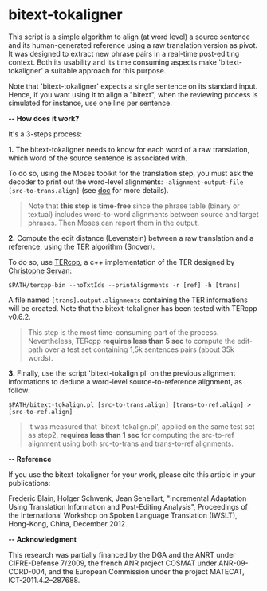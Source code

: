 bitext-tokaligner
=================

This script is a simple algorithm to align (at word level) a source sentence and its human-generated reference using a raw translation version as pivot. It was designed to extract new phrase pairs in a real-time post-editing context. Both its usability and its time consuming aspects make 'bitext-tokaligner' a suitable approach for this purpose.

Note that 'bitext-tokaligner' expects a single sentence on its standard input. Hence, if you want using it to align a "bitext", when the reviewing process is simulated for instance, use one line per sentence.

**-- How does it work?**

It's a 3-steps process:

**1.** The bitext-tokaligner needs to know for each word of a raw translation, which word of the source sentence is associated with.

To do so, using the Moses toolkit for the translation step, you must ask the decoder to print out the word-level alignments: `-alignment-output-file [src-to-trans.align]` (see [doc][2] for more details).

> Note that **this step is time-free** since the phrase table (binary or textual) includes word-to-word alignments between source and target phrases. Then Moses can report them in the output.


**2.** Compute the edit distance (Levenstein) between a raw translation and a reference, using the TER algorithm (Snover).

To do so, use [TERcpp][3], a c++ implementation of the TER designed by [Christophe Servan][4]:

    $PATH/tercpp-bin --noTxtIds --printAlignments -r [ref] -h [trans]

A file named `[trans].output.alignments` containing the TER informations will be created. Note that the bitext-tokaligner has been tested with TERcpp v0.6.2.

> This step is the most time-consuming part of the process. Nevertheless, TERcpp **requires less than 5 sec** to compute the edit-path over a test set containing 1,5k sentences pairs (about 35k words).

**3.** Finally, use the script 'bitext-tokalign.pl' on the previous alignment informations to deduce a word-level source-to-reference alignment, as follow:

    $PATH/bitext-tokalign.pl [src-to-trans.align] [trans-to-ref.align] > [src-to-ref.align]

> It was measured that 'bitext-tokalign.pl', applied on the same test set as step2, **requires less than 1 sec** for computing the src-to-ref alignment using both src-to-trans and trans-to-ref alignments.

**-- Reference**

If you use the bitext-tokaligner for your work, please cite this article in your publications:

Frederic Blain, Holger Schwenk, Jean Senellart, "Incremental Adaptation Using Translation Information and Post-Editing Analysis", Proceedings of the International Workshop on Spoken Language Translation (IWSLT), Hong-Kong, China, December 2012.

[1]: http://statmt.org/moses/ "Moses toolkit"
[2]: http://www.statmt.org/moses/?n=Moses.AdvancedFeatures#w2walignment "w2w alignment in Moses"
[3]: http://tercpp.sourceforge.net/ "TERcpp"
[4]: http://fr.linkedin.com/pub/christophe-servan/24/752/875 "Christophe Servan"

**-- Acknowledgment**

This research was partially financed by the DGA and the ANRT under CIFRE-Defense 7/2009, the french ANR project COSMAT under ANR-09-CORD-004, and the European Commission under the project MATECAT, ICT-2011.4.2–287688.
